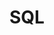 ---
title: SQL
crosslinks:
- SQLServer
- excel
- MSAccess
- programming
- learnSQL
- mysql
- datasets
- xkcd
- oracle
- PostgreSQL
- PHP
- s5wgCQ
- BusinessIntelligence
---